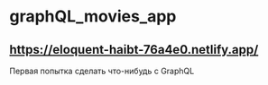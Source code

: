 # graphQL_movies_app
## https://eloquent-haibt-76a4e0.netlify.app/
Первая попытка сделать что-нибудь с GraphQL
